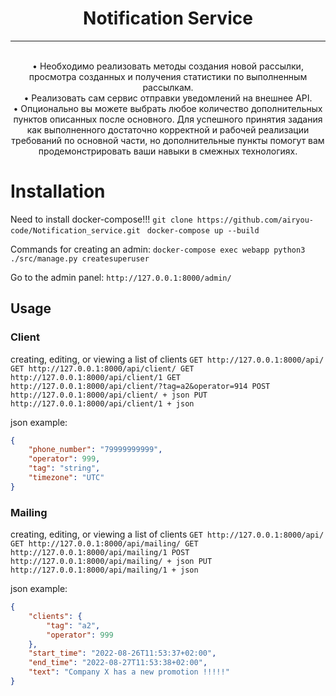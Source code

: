 <h1 align="center">Notification Service</h1>

---

<p align="center">

<br>
• Необходимо реализовать методы создания новой рассылки, просмотра созданных и получения статистики по выполненным рассылкам.
<br>
• Реализовать сам сервис отправки уведомлений на внешнее API.
<br>
• Опционально вы можете выбрать любое количество дополнительных пунктов описанных после основного.
  Для успешного принятия задания как выполненного достаточно корректной и рабочей реализации требований по основной части, но дополнительные пункты помогут вам продемонстрировать ваши навыки в смежных технологиях.

# Installation
Need to install docker-compose!!!
`git clone https://github.com/airyou-code/Notification_service.git `
`docker-compose up --build`

Commands for creating an admin:
`docker-compose exec webapp python3 ./src/manage.py createsuperuser`

Go to the admin panel:
`http://127.0.0.1:8000/admin/`

## Usage

### Client
creating, editing, or viewing a list of clients
`
GET http://127.0.0.1:8000/api/
GET http://127.0.0.1:8000/api/client/
GET http://127.0.0.1:8000/api/client/1
GET http://127.0.0.1:8000/api/client/?tag=a2&operator=914
POST http://127.0.0.1:8000/api/client/ + json
PUT http://127.0.0.1:8000/api/client/1 + json
`

json example:
```json
{    
    "phone_number": "79999999999",
    "operator": 999,
    "tag": "string",
    "timezone": "UTC"
}
```

### Mailing
creating, editing, or viewing a list of clients
`
GET http://127.0.0.1:8000/api/
GET http://127.0.0.1:8000/api/mailing/
GET http://127.0.0.1:8000/api/mailing/1
POST http://127.0.0.1:8000/api/mailing/ + json
PUT http://127.0.0.1:8000/api/mailing/1 + json
`

json example:
```json
{    
    "clients": {
        "tag": "a2",
        "operator": 999
    },
    "start_time": "2022-08-26T11:53:37+02:00",
    "end_time": "2022-08-27T11:53:38+02:00",
    "text": "Company X has a new promotion !!!!!"
}
```
